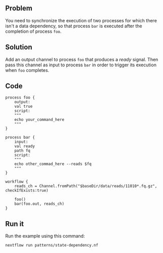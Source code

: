 ## Problem 

You need to synchronize the execution of two processes for which there isn't a data dependency, so that process `bar` is executed after the completion of process `foo`.  

## Solution

Add an output channel to process `foo` that produces a _ready_ signal. Then pass this channel as input to process `bar` in order to trigger its execution when `foo` completes.

## Code 

```nextflow
process foo {
    output: 
    val true
    script:
    """
    echo your_command_here
    """
}

process bar {
    input: 
    val ready
    path fq
    script:
    """
    echo other_commad_here --reads $fq
    """
}

workflow {
    reads_ch = Channel.fromPath("$baseDir/data/reads/11010*.fq.gz", checkIfExists:true)

    foo()
    bar(foo.out, reads_ch)
}
```

## Run it

Run the example using this command:

```bash
nextflow run patterns/state-dependency.nf
```
